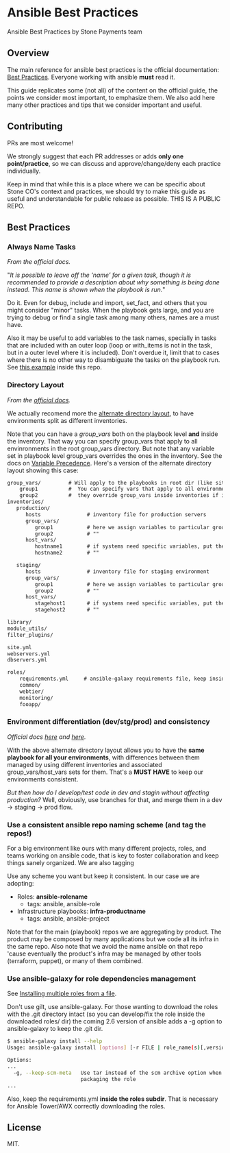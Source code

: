 # Ansible Best Practices

Ansible Best Practices by Stone Payments team

## Overview

The main reference for ansible best practices is the official documentation: [Best Practices](https://docs.ansible.com/ansible/latest/user_guide/playbooks_best_practices.html). Everyone working with ansible **must** read it.

This guide replicates some (not all) of the content on the official guide, the points we consider most important, to emphasize them. We also add here many other practices and tips that we consider important and useful.

## Contributing

PRs are most welcome!

We strongly suggest that each PR addresses or adds **only one point/practice**, so we can discuss and approve/change/deny each practice individually.

Keep in mind that while this is a place where we can be specific about Stone CO's context and practices, we should try to make this guide as useful and understandable for public release as possible. THIS IS A PUBLIC REPO.

## Best Practices

### Always Name Tasks

*From the official docs.*

"*It is possible to leave off the ‘name’ for a given task, though it is recommended to provide a description about why something is being done instead. This name is shown when the playbook is run.*"

Do it. Even for debug, include and import, set_fact, and others that you might consider "minor" tasks. When the playbook gets large, and you are trying to debug or find a single task among many others, names are a must have.

Also it may be useful to add variables to the task names, specially in tasks that are included with an outer loop (loop or with_items is not in the task, but in a outer level where it is included). Don't overdue it, limit that to cases where there is no other way to disambiguate the tasks on the playbook run. See [this example](examples/always-name-tasks/playbook.yml) inside this repo.

### Directory Layout

*From the [official docs](https://docs.ansible.com/ansible/latest/user_guide/playbooks_best_practices.html#directory-layout).*

We actually recomend more the [alternate directory layout](https://docs.ansible.com/ansible/latest/user_guide/playbooks_best_practices.html#alternative-directory-layout), to have environments split as different inventories. 

Note that you can have a *group_vars* both on the playbook level **and** inside the inventory. That way you can specify group_vars that apply to all envinronments in the root group_vars directory. But note that any variable set in playbook level group_vars overrides the ones in the inventory. See the docs on [Variable Precedence](https://docs.ansible.com/ansible/latest/user_guide/playbooks_variables.html#id19). Here's a version of the alternate directory layout showing this case:

```txt
group_vars/         # Will apply to the playbooks in root dir (like site.yml below)
    group1          #  You can specify vars that apply to all environments. Note though
    group2          #  they override group_vars inside inventories if in both places
inventories/
   production/
      hosts               # inventory file for production servers
      group_vars/
         group1           # here we assign variables to particular groups
         group2           # ""
      host_vars/
         hostname1        # if systems need specific variables, put them here
         hostname2        # ""

   staging/
      hosts               # inventory file for staging environment
      group_vars/
         group1           # here we assign variables to particular groups
         group2           # ""
      host_vars/
         stagehost1       # if systems need specific variables, put them here
         stagehost2       # ""

library/
module_utils/
filter_plugins/

site.yml
webservers.yml
dbservers.yml

roles/
    requirements.yml     # ansible-galaxy requirements file, keep inside the roles dir
    common/
    webtier/
    monitoring/
    fooapp/
```

### Environment differentiation (dev/stg/prod) and consistency

*Official docs [here](https://docs.ansible.com/ansible/latest/user_guide/playbooks_best_practices.html#how-to-differentiate-staging-vs-production) and [here](https://docs.ansible.com/ansible/latest/user_guide/playbooks_best_practices.html#staging-vs-production).*

With the above alternate directory layout allows you to have the **same playbook for all your environments**, with differences between them managed by using different inventories and associated group_vars/host_vars sets for them. That's a **MUST HAVE** to keep our environments consistent.

*But then how do I develop/test code in dev and stagin without affecting production?* Well, obviously, use branches for that, and merge them in a dev -> staging -> prod flow.

### Use a consistent ansible repo naming scheme (and tag the repos!)

For a big environment like ours with many different projects, roles, and teams working on ansible code, that is key to foster collaboration and keep things sanely organized. We are also tagging

Use any scheme you want but keep it consistent. In our case we are adopting:

- Roles: **ansible-rolename**
  - tags: ansible, ansible-role
- Infrastructure playbooks: **infra-productname**
  - tags: ansible, ansible-project

Note that for the main (playbook) repos we are aggregating by product. The product may be composed by many applications but we code all its infra in the same repo. Also note that we avoid the name ansible on that repo 'cause eventually the product's infra may be managed by other tools (terraform, puppet), or many of them combined.

### Use ansible-galaxy for role dependencies management

See [Installing multiple roles from a file](https://docs.ansible.com/ansible/latest/reference_appendices/galaxy.html#installing-multiple-roles-from-a-file).

Don't use gilt, use ansible-galaxy. For those wanting to download the roles with the .git directory intact (so you can develop/fix the role inside the downloaded roles/ dir) the coming 2.6 version of ansible adds a -g option to ansible-galaxy to keep the .git dir.

```bash
$ ansible-galaxy install --help
Usage: ansible-galaxy install [options] [-r FILE | role_name(s)[,version] | scm+role_repo_url[,version] | tar_file(s)]

Options:
...
  -g, --keep-scm-meta   Use tar instead of the scm archive option when
                        packaging the role
...
```

Also, keep the requirements.yml **inside the roles subdir**. That is necessary for Ansible Tower/AWX correctly downloading the roles. 

## License

MIT.
